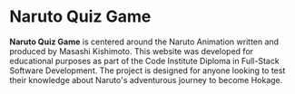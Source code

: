 # Naruto Quiz Game
**Naruto Quiz Game** is centered around the Naruto Animation written and produced by Masashi Kishimoto. This website was developed for educational purposes as part of the Code Institute Diploma in Full-Stack Software Development. The project is designed for anyone looking to test their knowledge about Naruto's adventurous journey to become Hokage.
